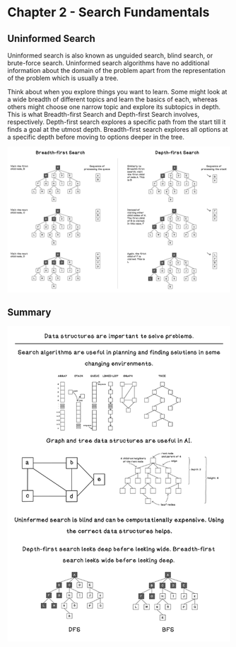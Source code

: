 # Chapter 2 - Search Fundamentals
## Uninformed Search
Uninformed search is also known as unguided search, blind search, or brute-force search. Uninformed search algorithms have no additional information about the domain of the problem apart from the representation of the problem which is usually a tree.

Think about when you explore things you want to learn. Some might look at a wide breadth of different topics and learn the basics of each, whereas others might choose one narrow topic and explore its subtopics in depth. This is what Breadth-first Search and Depth-first Search involves, respectively. Depth-first search explores a specific path from the start till it finds a goal at the utmost depth. Breadth-first search explores all options at a specific depth before moving to options deeper in the tree.

![BFS and DFS](readme_assets/Bfs-Dfs-Combined.png)

## Summary
![Chapter 2 summary](readme_assets/Ch2-Summary.png)